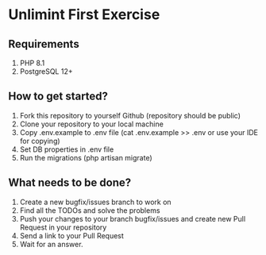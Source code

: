 # Unlimint First Exercise

## Requirements
1. PHP 8.1
2. PostgreSQL 12+

## How to get started?
1. Fork this repository to yourself Github (repository should be public)
2. Clone your repository to your local machine
3. Copy .env.example to .env file (cat .env.example >> .env or use your IDE for copying)
4. Set DB properties in .env file
5. Run the migrations (php artisan migrate)

## What needs to be done?

1. Create a new bugfix/issues branch to work on
2. Find all the TODOs and solve the problems
3. Push your changes to your branch bugfix/issues and create new Pull Request in your repository
4. Send a link to your Pull Request
5. Wait for an answer.

